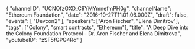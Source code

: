 {
    "channelID": "UCNOfzGXD_C9YMYmnefmPH0g",
    "channelName": "Ethereum Foundation",
    "date": "2016-10-27T11:01:06.000Z",
    "draft": false,
    "events": [
        "Devcon2"
    ],
    "speakers": ["Aron Fischer", "Elena Dimitrov"],
    "tags": ["Colony", "smart contracts", "Ethereum"],
    "title": "A Deep Dive into the Colony Foundation Protocol - Dr. Aron Fischer and Elena Dimitrova",
    "youtubeID": "zSF5fGPG4Ro"
}
